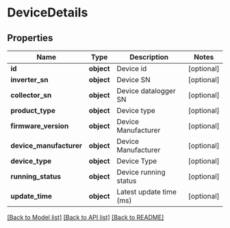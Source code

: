 # DeviceDetails

## Properties
Name | Type | Description | Notes
------------ | ------------- | ------------- | -------------
**id** | **object** | Device id | [optional] 
**inverter_sn** | **object** | Device SN | [optional] 
**collector_sn** | **object** | Device datalogger SN | [optional] 
**product_type** | **object** | Device type | [optional] 
**firmware_version** | **object** | Device Manufacturer | [optional] 
**device_manufacturer** | **object** | Device Manufacturer | [optional] 
**device_type** | **object** | Device Type | [optional] 
**running_status** | **object** | Device running status | [optional] 
**update_time** | **object** | Latest update time (ms) | [optional] 

[[Back to Model list]](../README.md#documentation-for-models) [[Back to API list]](../README.md#documentation-for-api-endpoints) [[Back to README]](../README.md)

